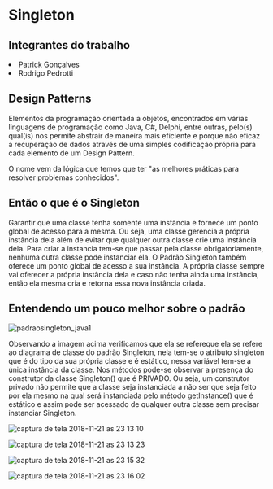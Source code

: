 <h1>Singleton</h1>

<h2>Integrantes do trabalho</h2>
<td><li>Patrick Gonçalves</li>
  <li>Rodrigo Pedrotti</li></td>

<h2><b>Design Patterns</b></h2>
<p>Elementos da programação orientada a objetos, encontrados em várias linguagens de programação como Java, C#, Delphi, 
entre outras, pelo(s) qual(is) nos permite abstrair de maneira mais eficiente e porque não eficaz a recuperação de dados 
através de uma simples codificação própria para cada elemento de um Design Pattern.</p>

<p>O nome vem da lógica que temos que ter "as melhores práticas para resolver problemas conhecidos".</p>

<h2><b>Então o que é o Singleton </b></h2>
<p>Garantir que uma classe tenha somente uma instância e fornece um ponto global de acesso para a mesma.
Ou seja, uma classe gerencia a própria instância dela além de evitar que qualquer outra classe crie uma instância dela. 
Para criar a instancia tem-se que passar pela classe obrigatoriamente, nenhuma outra classe pode instanciar ela. 
O Padrão Singleton também oferece um ponto global de acesso a sua instância. A própria classe sempre vai oferecer a 
própria instância dela e caso não tenha ainda uma instância, então ela mesma cria e retorna essa nova instância criada.</p>

<h2><b>Entendendo um pouco melhor sobre o padrão</b></h2>

![padraosingleton_java1](https://user-images.githubusercontent.com/34414598/48813997-52483380-ed20-11e8-9f33-f0065e73e4f0.jpg)

<p>Observando a imagem acima verificamos que ela se refereque ela se refere ao diagrama de classe do padrão Singleton, nela tem-se o atributo singleton que é do tipo da sua própria classe e é estático, nessa variável tem-se a única instância da classe. Nos métodos pode-se observar a presença do construtor da classe Singleton() que é PRIVADO. Ou seja, um construtor privado não permite que a classe seja instanciada a não ser que seja feito por ela mesmo na qual será instanciada pelo método getInstance() que é estático e assim pode ser acessado de qualquer outra classe sem precisar instanciar Singleton.</p>

![captura de tela 2018-11-21 as 23 13 10](https://user-images.githubusercontent.com/34414598/49012621-14ed0700-f161-11e8-9b73-75e996df669d.png)

![captura de tela 2018-11-21 as 23 13 23](https://user-images.githubusercontent.com/34414598/49012672-44037880-f161-11e8-9e24-3594003b2407.png)


![captura de tela 2018-11-21 as 23 15 32](https://user-images.githubusercontent.com/34414598/49012718-6dbc9f80-f161-11e8-88fe-70553efc894a.png)

![captura de tela 2018-11-21 as 23 16 02](https://user-images.githubusercontent.com/34414598/49012762-888f1400-f161-11e8-8bd8-491916e916d1.png)
